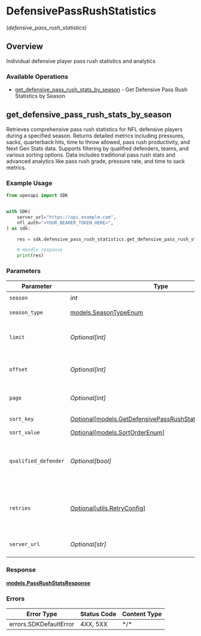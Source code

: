 # DefensivePassRushStatistics
(*defensive_pass_rush_statistics*)

## Overview

Individual defensive player pass rush statistics and analytics

### Available Operations

* [get_defensive_pass_rush_stats_by_season](#get_defensive_pass_rush_stats_by_season) - Get Defensive Pass Rush Statistics by Season

## get_defensive_pass_rush_stats_by_season

Retrieves comprehensive pass rush statistics for NFL defensive players during a specified season.
Returns detailed metrics including pressures, sacks, quarterback hits, time to throw allowed,
pass rush productivity, and Next Gen Stats data. Supports filtering by qualified defenders,
teams, and various sorting options. Data includes traditional pass rush stats and advanced
analytics like pass rush grade, pressure rate, and time to sack metrics.


### Example Usage

<!-- UsageSnippet language="python" operationID="getDefensivePassRushStatsBySeason" method="get" path="/api/secured/stats/defense/passRush/season" -->
```python
from openapi import SDK


with SDK(
    server_url="https://api.example.com",
    nfl_auth="<YOUR_BEARER_TOKEN_HERE>",
) as sdk:

    res = sdk.defensive_pass_rush_statistics.get_defensive_pass_rush_stats_by_season(season=2025, season_type="REG", limit=35, offset=0, page=1, sort_key="pr", sort_value="DESC", qualified_defender=False)

    # Handle response
    print(res)

```

### Parameters

| Parameter                                                                                                             | Type                                                                                                                  | Required                                                                                                              | Description                                                                                                           | Example                                                                                                               |
| --------------------------------------------------------------------------------------------------------------------- | --------------------------------------------------------------------------------------------------------------------- | --------------------------------------------------------------------------------------------------------------------- | --------------------------------------------------------------------------------------------------------------------- | --------------------------------------------------------------------------------------------------------------------- |
| `season`                                                                                                              | *int*                                                                                                                 | :heavy_check_mark:                                                                                                    | Season year                                                                                                           | 2025                                                                                                                  |
| `season_type`                                                                                                         | [models.SeasonTypeEnum](../../models/seasontypeenum.md)                                                               | :heavy_check_mark:                                                                                                    | Type of season                                                                                                        | REG                                                                                                                   |
| `limit`                                                                                                               | *Optional[int]*                                                                                                       | :heavy_minus_sign:                                                                                                    | Maximum number of players to return                                                                                   | 35                                                                                                                    |
| `offset`                                                                                                              | *Optional[int]*                                                                                                       | :heavy_minus_sign:                                                                                                    | Number of records to skip for pagination                                                                              | 0                                                                                                                     |
| `page`                                                                                                                | *Optional[int]*                                                                                                       | :heavy_minus_sign:                                                                                                    | Page number for pagination                                                                                            | 1                                                                                                                     |
| `sort_key`                                                                                                            | [Optional[models.GetDefensivePassRushStatsBySeasonSortKey]](../../models/getdefensivepassrushstatsbyseasonsortkey.md) | :heavy_minus_sign:                                                                                                    | Field to sort by                                                                                                      | pr                                                                                                                    |
| `sort_value`                                                                                                          | [Optional[models.SortOrderEnum]](../../models/sortorderenum.md)                                                       | :heavy_minus_sign:                                                                                                    | Sort direction                                                                                                        | DESC                                                                                                                  |
| `qualified_defender`                                                                                                  | *Optional[bool]*                                                                                                      | :heavy_minus_sign:                                                                                                    | Filter to only qualified defenders (minimum snap threshold)                                                           | false                                                                                                                 |
| `retries`                                                                                                             | [Optional[utils.RetryConfig]](../../models/utils/retryconfig.md)                                                      | :heavy_minus_sign:                                                                                                    | Configuration to override the default retry behavior of the client.                                                   |                                                                                                                       |
| `server_url`                                                                                                          | *Optional[str]*                                                                                                       | :heavy_minus_sign:                                                                                                    | An optional server URL to use.                                                                                        | http://localhost:8080                                                                                                 |

### Response

**[models.PassRushStatsResponse](../../models/passrushstatsresponse.md)**

### Errors

| Error Type             | Status Code            | Content Type           |
| ---------------------- | ---------------------- | ---------------------- |
| errors.SDKDefaultError | 4XX, 5XX               | \*/\*                  |